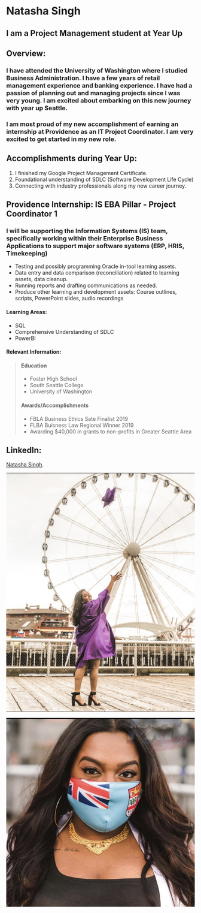 # Natasha Singh

## I am a Project Management student at Year Up

## Overview: 

### I have attended the University of Washington where I studied Business Administration. I have a few years of retail management experience and banking experience. I have had a passion of planning out and managing projects since I was very young. I am excited about embarking on this new journey with year up Seattle. 

### I am most proud of my new accomplishment of earning an internship at Providence as an IT Project Coordinator. I am very excited to get started in my new role.

## Accomplishments during Year Up: 

1. I finished my Google Project Management Certificate. 
2. Foundational understanding of SDLC (Software Development Life Cycle) 
3. Connecting with industry professionals along my new career journey. 

## Providence Internship: IS EBA Pillar - Project Coordinator 1
### I will be supporting the Information Systems (IS) team, specifically working within their Enterprise Business Applications to support major software systems (ERP, HRIS, Timekeeping)

- Testing and possibly programming Oracle in-tool learning assets.
-	Data entry and data comparison (reconciliation) related to learning assets, data cleanup.
-	Running reports and drafting communications as needed.
-	Produce other learning and development assets: Course outlines, scripts, PowerPoint slides, audio recordings

#### Learning Areas: 

- SQL 
- Comprehensive Understanding of SDLC 
- PowerBI 

#### Relevant Information: 

> #### Education  
>
> - Foster High School 
> - South Seattle College 
> - University of Washington 
> 
> #### Awards/Accomplishments 
>
> - FBLA Business Ethics Sate Finalist 2019 
> - FLBA Buisness Law Regional Winner 2019 
> - Awarding $40,000 in grants to non-profits in Greater Seattle Area 

## LinkedIn: 

[Natasha Singh](https://www.linkedin.com/in/natasha-singh-47b0b3168/).

![alt text](/IMG_8808.jpg)

![alt text](IMG_8810.jpg)
